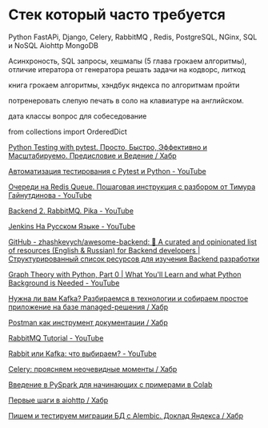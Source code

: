 Стек который часто требуется
========================

Python FastAPi, Django, Celery, RabbitMQ , Redis, PostgreSQL, NGinx, SQL и NoSQL 
Aiohttp  MongoDB
 
Асинхроность, SQL запросы, хешмапы (5 глава грокаем алгоритмы), отличие итератора от генератора
решать задачи на кодворс, литкод

книга грокаем алгоритмы, хэндбук яндекса по алгоритмам пройти

потренеровать слепую печать в соло на клавиатуре на английском.

дата классы вопрос для собеседование

from collections import OrderedDict


[Python Testing with pytest. Просто, Быстро, Эффективно и Масштабируемо. Предисловие и Ведение / Хабр](https://habr.com/ru/articles/426699/)

[Автоматизация тестирования с Pytest и Python - YouTube](https://www.youtube.com/playlist?list=PLB2iiSfKWtvykq9s0plSVI_Du60i0iphU)

[Очереди на Redis Queue. Пошаговая инструкция с разбором от Тимура Гайнутдинова - YouTube](https://youtu.be/o-vVjd8HD80)

[Backend 2. RabbitMQ. Pika - YouTube](https://www.youtube.com/watch?v=4cWg5FVZV6Y&list=PL4_hYwCyhAvaUqjQB_ks3aau3LUYlLXHx&index=3)

[Jenkins На Русском Языке - YouTube](https://www.youtube.com/playlist?list=PLg5SS_4L6LYvQbMrSuOjTL1HOiDhUE_5a)

[GitHub - zhashkevych/awesome-backend: 🚀 A curated and opinionated list of resources (English & Russian) for Backend developers | Структурированный список ресурсов для изучения Backend разработки](https://github.com/zhashkevych/awesome-backend)

[Graph Theory with Python, Part 0 | What You'll Learn and what Python Background is Needed - YouTube](https://www.youtube.com/watch?v=yXTDslxVfdM&list=PLLIPpKeh9v3ZFEHvNd5xqUrCkqLgXnekL)

[Нужна ли вам Kafka? Разбираемся в технологии и собираем простое приложение на базе managed-решения / Хабр](https://habr.com/ru/companies/selectel/articles/757440/)

[Postman как инструмент документации / Хабр](https://habr.com/ru/companies/simbirsoft/articles/755382/)

[RabbitMQ Tutorial - YouTube](https://www.youtube.com/playlist?list=PLCpsrvs6hImZShRjUbqewZWgjJgU6SIvU)

[Rabbit или Kafka: что выбираем? - YouTube](https://www.youtube.com/watch?v=Dqf75rBKUVE&list=PL8D2P0ruohOD8fE1oflWt5pbmdsmOxSiK&index=2)

[Celery: проясняем неочевидные моменты / Хабр](https://habr.com/ru/articles/686820/)

[Введение в PySpark для начинающих с примерами в Colab](https://pythonru.com/biblioteki/pyspark-dlja-nachinajushhih#:~:text=PySpark%20%E2%80%94%20%D1%8D%D1%82%D0%BE%20API%20Apache%20Spark,%2C%20Java%2C%20Python%20%D0%B8%20R.)

[Первые шаги в aiohttp / Хабр](https://habr.com/ru/companies/kts/articles/560058/)

[Пишем и тестируем миграции БД с Alembic. Доклад Яндекса / Хабр](https://habr.com/ru/companies/yandex/articles/511892/)

